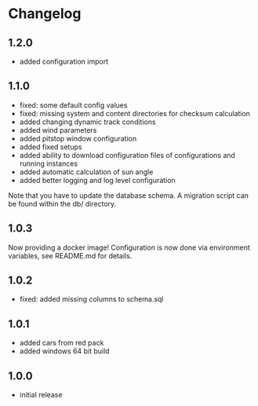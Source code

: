 # Changelog

## 1.2.0

* added configuration import

## 1.1.0

* fixed: some default config values
* fixed: missing system and content directories for checksum calculation
* added changing dynamic track conditions
* added wind parameters
* added pitstop window configuration
* added fixed setups
* added ability to download configuration files of configurations and running instances
* added automatic calculation of sun angle
* added better logging and log level configuration

Note that you have to update the database schema. A migration script can be found within the db/ directory.

## 1.0.3

Now providing a docker image! Configuration is now done via environment variables, see README.md for details.

## 1.0.2

* fixed: added missing columns to schema.sql

## 1.0.1

* added cars from red pack
* added windows 64 bit build

## 1.0.0

* initial release
